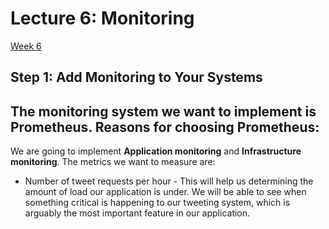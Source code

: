 # Lecture 6: Monitoring
[Week 6](https://github.com/itu-devops/lecture_notes/blob/master/sessions/session_06/README_TASKS.md)

## Step 1: Add Monitoring to Your Systems
The monitoring system we want to implement is Prometheus. Reasons for choosing Prometheus:
 - 

We are going to implement **Application monitoring** and **Infrastructure monitoring**. The metrics we want to measure are:
 - Number of tweet requests per hour - This will help us determining the amount of load our application is under. We will be able to see when something critical is happening to our tweeting system, which is arguably the most important feature in our application.
 